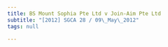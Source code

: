 ```yaml
---
title: BS Mount Sophia Pte Ltd v Join-Aim Pte Ltd
subtitle: "[2012] SGCA 28 / 09\_May\_2012"
tags: null

---
```



